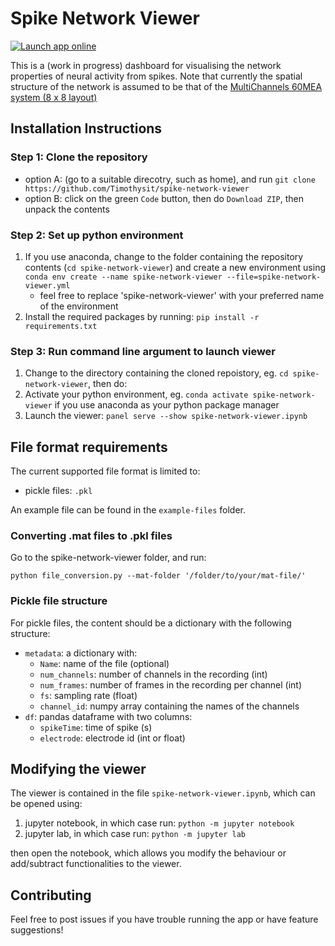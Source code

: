 # Spike Network Viewer

 [![Launch app online](https://img.shields.io/badge/Launch%20online-app-brightgreen.svg?style=flat)](https://spike-network-viewer.herokuapp.com/spike-network-viewer)
 

This is a (work in progress) dashboard for visualising the network properties of neural activity from spikes. 
Note that currently the spatial structure of the network is assumed to be that of the [MultiChannels 60MEA system (8 x 8 layout)](https://www.multichannelsystems.com/products/meas-60-electrodes)

## Installation Instructions 

### Step 1: Clone the repository

 - option A: (go to a suitable direcotry, such as home), and run `git clone https://github.com/Timothysit/spike-network-viewer` 
 - option B: click on the green `Code` button, then do `Download ZIP`, then unpack the contents

### Step 2: Set up python environment 

1. If you use anaconda, change to the folder containing the repository contents (`cd spike-network-viewer`) and create a new environment using `conda env create --name spike-network-viewer --file=spike-network-viewer.yml`
   - feel free to replace 'spike-network-viewer' with your preferred name of the environment
2. Install the required packages by running: `pip install -r requirements.txt`

   

### Step 3: Run command line argument to launch viewer 

1. Change to the directory containing the cloned repoistory, eg. `cd spike-network-viewer`, then do: 
2. Activate your python environment, eg. `conda activate spike-network-viewer` if you use anaconda as your python package manager 
3. Launch the viewer: `panel serve --show spike-network-viewer.ipynb`




## File format requirements

The current supported file format is limited to: 

 - pickle files: `.pkl` 


An example file can be found in the `example-files` folder. 

### Converting .mat files to .pkl files 

Go to the spike-network-viewer folder, and run: 

`python file_conversion.py --mat-folder '/folder/to/your/mat-file/'`


### Pickle file structure 

For pickle files, the content should be a dictionary with the following structure: 

 - `metadata`: a dictionary with:
   - `Name`: name of the file (optional)
   - `num_channels`: number of channels in the recording (int)
   - `num_frames`: number of frames in the recording per channel (int)
   - `fs`: sampling rate (float) 
   - `channel_id`: numpy array containing the names of the channels 
 - `df`: pandas dataframe with two columns:
   - `spikeTime`: time of spike (s)
   - `electrode`: electrode id (int or float)


## Modifying the viewer

The viewer is contained in the file `spike-network-viewer.ipynb`, which can be opened using:

 1. jupyter notebook, in which case run: `python -m jupyter notebook` 
 2. jupyter lab, in which case run: `python -m jupyter lab`
 
then open the notebook, which allows you modify the behaviour or add/subtract functionalities to the viewer.


## Contributing 

Feel free to post issues if you have trouble running the app or have feature suggestions!
